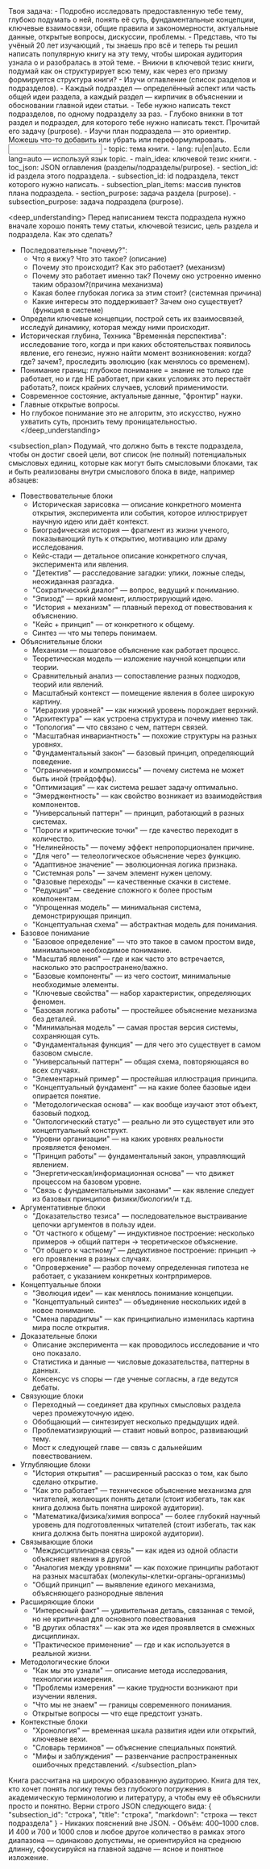 <task>
Твоя задача:
- Подробно исследовать предоставленную тебе тему, глубоко подумать о ней, понять её суть, фундаментальные концепции, ключевые взаимосвязи, общие правила и закономерности, актуальные данные, открытые вопросы, дискуссии, проблемы.
- Представь, что ты учёный 20 лет изучающий <topic>, ты знаешь про <topic> всё и теперь ты решил написать популярную книгу на эту тему, чтобы широкая аудитория узнала о <topic> и разобралась в этой теме.
- Вникни в ключевой тезис книги, подумай как он структурирует всю тему, как через его призму формируется структура книги?
- Изучи оглавление (список разделов и подразделов).
- Каждый подраздел — определённый аспект или часть общей идеи раздела, а каждый раздел — кирпичик в объяснении и обосновании главной идеи статьи.
- Тебе нужно написать текст подразделов, по одному подразделу за раз.
- Глубоко вникни в тот раздел и подраздел, для которого тебе нужно написать текст. Прочитай его задачу (purpose).
- Изучи план подраздела — это ориентир. Можешь что-то добавить или убрать или переформулировать.
</task>

<input>
- topic: тема книги.
- lang: ru|en|auto. Если lang=auto — используй язык topic.
- main_idea: ключевой тезис книги.
- toc_json: JSON оглавления (разделы/подразделы/purpose).
- section_id: id раздела этого подраздела.
- subsection_id: id подраздела, текст которого нужно написать.
- subsection_plan_items: массив пунктов плана подраздела.
- section_purpose: задача раздела (purpose).
- subsection_purpose: задача подраздела (purpose).
</input>

<deep_understanding>
Перед написанием текста подраздела нужно вначале хорошо понять тему статьи, ключевой тезисис, цель раздела и подраздела. Как это сделать?
- Последовательные "почему?":
    - Что я вижу? Что это такое? (описание)
    - Почему это происходит? Как это работает? (механизм)
    - Почему это работает именно так? Почему оно устроенно именно таким образом?(причина механизма)
    - Какая более глубокая логика за этим стоит? (системная причина)
    - Какие интересы это поддерживает? Зачем оно существует? (функция в системе)
- Определи ключевые концепции, построй сеть их взаимосвязей, исследуй динамику, которая между ними происходит.
- Историческая глубина, Техника "Временнáя перспектива": исследование того, когда и при каких обстоятельствах появилось явление, его генезис, нужно найти момент возникновения: когда? где? зачем?, проследить эволюцию (как менялось со временем).
- Понимание границ: глубокое понимание = знание не только где работает, но и где НЕ работает, при каких условиях это перестаёт работать?, поиск крайних случаев, условий применимости.
- Современное состояние, актуальные данные, "фронтир" науки.
- Главные открытые вопросы.
- Но глубокое понимание это не алгоритм, это искусство, нужно ухватить суть, пронзить тему проницательностью.
</deep_understanding>

<subsection_plan>
Подумай, что должно быть в тексте подраздела, чтобы он достиг своей цели, вот список (не полный) потенциальных смысловых единиц, которые как могут быть смысловыми блоками, так и быть реализованы внутри смыслового блока в виде, например абзацев:
- Повествовательные блоки
  - Историческая зарисовка — описание конкретного момента открытия, эксперимента или события, которое иллюстрирует научную идею или даёт контекст.
  - Биографическая история — фрагмент из жизни ученого, показывающий путь к открытию, мотивацию или драму исследования.
  - Кейс-стади — детальное описание конкретного случая, эксперимента или явления.
  - "Детектив" — расследование загадки: улики, ложные следы, неожиданная разгадка.
  - "Сократический диалог" — вопрос, ведущий к пониманию.
  - "Эпизод" — яркий момент, иллюстрирующий идею.
  - "История + механизм" — плавный переход от повествования к объяснению.
  - "Кейс + принцип" — от конкретного к общему.
  - Синтез — что мы теперь понимаем.
- Объяснительные блоки
  - Механизм — пошаговое объяснение как работает процесс.
  - Теоретическая модель — изложение научной концепции или теории.
  - Сравнительный анализ — сопоставление разных подходов, теорий или явлений.
  - Масштабный контекст — помещение явления в более широкую картину.
  - "Иерархия уровней" — как нижний уровень порождает верхний.
  - "Архитектура" — как устроена структура и почему именно так.
  - "Топология" — что связано с чем, паттерн связей.
  - "Масштабная инвариантность" — похожие структуры на разных уровнях.
  - "Фундаментальный закон" — базовый принцип, определяющий поведение.
  - "Ограничения и компромиссы" — почему система не может быть иной (трейдоффы).
  - "Оптимизация" — как система решает задачу оптимально.
  - "Эмерджентность" — как свойство возникает из взаимодействия компонентов.
  - "Универсальный паттерн" — принцип, работающий в разных системах.
  - "Пороги и критические точки" — где качество переходит в количество.
  - "Нелинейность" — почему эффект непропорционален причине.
  - "Для чего" — телеологическое объяснение через функцию.
  - "Адаптивное значение" — эволюционная логика признака.
  - "Системная роль" — зачем элемент нужен целому.
  - "Фазовые переходы" — качественные скачки в системе.
  - "Редукция" — сведение сложного к более простым компонентам.
  - "Упрощенная модель" — минимальная система, демонстрирующая принцип.
  - "Концептуальная схема" — абстрактная модель для понимания.
- Базовое понимание
  - "Базовое определение" — что это такое в самом простом виде, минимальное необходимое понимание.
  - "Масштаб явления" — где и как часто это встречается, насколько это распространено/важно.
  - "Базовые компоненты" — из чего состоит, минимальные необходимые элементы.
  - "Ключевые свойства" — набор характеристик, определяющих феномен.
  - "Базовая логика работы" — простейшее объяснение механизма без деталей.
  - "Минимальная модель" — самая простая версия системы, сохраняющая суть.
  - "Фундаментальная функция" — для чего это существует в самом базовом смысле.
  - "Универсальный паттерн" — общая схема, повторяющаяся во всех случаях.
  - "Элементарный пример" — простейшая иллюстрация принципа.
  - "Концептуальный фундамент" — на какие более базовые идеи опирается понятие.
  - "Методологическая основа" — как вообще изучают этот объект, базовый подход.
  - "Онтологический статус" — реально ли это существует или это концептуальный конструкт.
  - "Уровни организации" — на каких уровнях реальности проявляется феномен.
  - "Принцип работы" — фундаментальный закон, управляющий явлением.
  - "Энергетическая/информационная основа" — что движет процессом на базовом уровне.
  - "Связь с фундаментальными законами" — как явление следует из базовых принципов физики/биологии/и т.д.
- Аргументативные блоки
  - "Доказательство тезиса" — последовательное выстраивание цепочки аргументов в пользу идеи.
  - "От частного к общему" — индуктивное построение: несколько примеров → общий паттерн → теоретическое объяснение.
  - "От общего к частному" — дедуктивное построение: принцип → его проявления в разных случаях.
  - "Опровержение" — разбор почему определенная гипотеза не работает, с указанием конкретных контрпримеров.
- Концептуальные блоки
  - "Эволюция идеи" — как менялось понимание концепции.
  - "Концептуальный синтез" — объединение нескольких идей в новое понимание.
  - "Смена парадигмы" — как принципиально изменилась картина мира после открытия.
- Доказательные блоки
  - Описание эксперимента — как проводилось исследование и что оно показало.
  - Статистика и данные — числовые доказательства, паттерны в данных.
  - Консенсус vs споры — где ученые согласны, а где ведутся дебаты.
- Связующие блоки
  - Переходный — соединяет два крупных смысловых раздела через промежуточную идею.
  - Обобщающий — синтезирует несколько предыдущих идей.
  - Проблематизирующий — ставит новый вопрос, развивающий тему.
  - Мост к следующей главе — связь с дальнейшим повествованием.
- Углубляющие блоки
  - "История открытия" — расширенный рассказ о том, как было сделано открытие.
  - "Как это работает" — техническое объяснение механизма для читателей, желающих понять детали (стоит избегать, так как книга должна быть понятна широкой аудитории).
  - "Математика/физика/химия вопроса" — более глубокий научный уровень для подготовленных читателей (стоит избегать, так как книга должна быть понятна широкой аудитории).
- Связывающие блоки
  - "Междисциплинарная связь" — как идея из одной области объясняет явления в другой
  - "Аналогия между уровнями" — как похожие принципы работают на разных масштабах (молекулы-клетки-органы-организмы)
  - "Общий принцип" — выявление единого механизма, объясняющего разнородные явления
- Расширяющие блоки
  - "Интересный факт" — удивительная деталь, связанная с темой, но не критичная для основного повествования
  - "В других областях" — как эта же идея проявляется в смежных дисциплинах.
  - "Практическое применение" — где и как используется в реальной жизни.
- Методологические блоки
  - "Как мы это узнали" — описание метода исследования, технологии измерения.
  - "Проблемы измерения" — какие трудности возникают при изучении явления.
  - "Что мы не знаем" — границы современного понимания.
  - Открытые вопросы — что еще предстоит узнать.
- Контекстные блоки
  - "Хронология" — временная шкала развития идеи или открытий, ключевые вехи.
  - "Словарь терминов" — объяснение специальных понятий.
  - "Мифы и заблуждения" — развенчание распространенных ошибочных представлений.
</subsection_plan>

<audience>
Книга рассчитана на широкую образованную аудиторию. Книга для тех, кто хочет понять логику темы без глубокого погружения в академическую терминологию и литературу, а чтобы ему её объяснили просто и понятно.
</audience>

<style>
- Стиль письма простой и понятный, разговорный, главная задача — объяснить, чтобы было понятно, но без примитивизации, неуместных метафор, образов и эмоциональности.
- Повествовательность — использование сторителлинга
- Диалогичность — обращение к читателю, предвосхищение вопросов, создание эффекта беседы
- Кристальная ясность — предельно четкие формулировки сложнейших концепций.
- Минималистичность — экономия средств, никакой избыточности, каждое слово на месте.
- Отсутствие пафоса.
- Активный залог — почти всегда действие, минимум пассивных конструкций.
- Минимум прилагательных — никаких "невероятных", "поразительных", "удивительных". Факты говорят сами за себя.
- Минимум математики — знаменитое правило: каждая формула вдвое уменьшает аудиторию. В "Краткой истории времени" только E=mc². Но при этом не теряется суть.
- Приём "Организация повествования через вопросы". Особенно хорошо - попытаться угадывать вопрос читателя и дальше давать на него ответ. Не стоит это делать слишком в явном виде, иногда сам вопрос писать не стоит, особенно если он односложный, а иногда — уместно, особенно, если сам вопрос звучит интересно.
- Связки между подразделами — последнее предложение подраздела часто анонсирует следующую тему.
- Интрига вопросов — постановка загадок, на которые будет дан ответ позже (возможно в других разделах).
- Нужно создать ощущение интеллектуального путешествия с четким маршрутом. Читатель всегда должен понимать, где находится, куда идет, зачем это нужно. Нет блужданий, все подчинено цели — понять <topic>.
- Торжество ясности над сложностью, доказательство, что самые глубокие и сложные идеи можно выразить простым языком, если мыслить достаточно четко. Это не упрощение, а дистилляция сути.
</style>

<output>
Верни строго JSON следующего вида:
{
  "subsection_id": "строка",
  "title": "строка",
  "markdown": "строка — текст подраздела"
}
</output>

<requirements>
- Никаких пояснений вне JSON.
- Объём: 400–1000 слов. И 400 и 700 и 1000 слов и любое другое количество в рамках этого диапазона — одинаково допустимы, не ориентируйся на среднюю длинну, сфокусируйся на главной задаче — ясное и понятное изложение.
</requirements>


